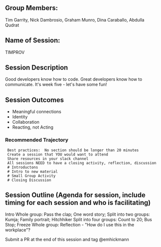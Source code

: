 
## Group Members:
Tim Garrity, Nick Dambrosio, Graham Munro, Dina Caraballo, Abdulla Qudrat


## Name of Session: 
TIMPROV


## Session Description 

Good developers know how to code. Great developers know how to communicate.
It's week five - let's have some fun!

## Session Outcomes 

* Meaningful connections
* Identity
* Collaboration
* Reacting, not Acting



### Recommended Trajectory 

     Best practices:  No section should be longer than 20 minutes
     Create a session that YOU would want to attend
     Share resources in your slack channel
     All sessions NEED to have a closing activity, reflection, discussion
     # Introductons 
     # Intro to new material
     # Small Group Activity
     # Closing Discussion

## Session Outline (Agenda for session, include timing for each session and who is facilitating)

Intro
Whole group: Pass the clap; One word story;
Split into two groups: Kumja; Family portrait; Hitchhiker
Split into four groups: Count to 20; Bus Stop; Freeze
Whole group: Reflection - "How do I use this in the workplace"?


Submit a PR at the end of this session and tag @emhickmann
